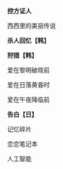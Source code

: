 **控方证人**

西西里的美丽传说	

**杀人回忆【韩】**	

**狩猎【韩】**	

爱在黎明破晓前

爱在日落黄昏时

爱在午夜降临前

**告白【日】**

记忆碎片

恋恋笔记本

人工智能

